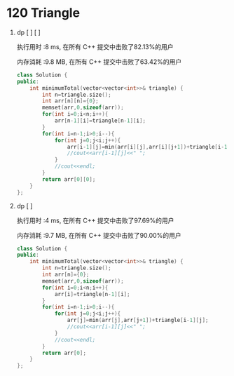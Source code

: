 # 120 Triangle

1. dp [ ] [ ]

   执行用时 :8 ms, 在所有 C++ 提交中击败了82.13%的用户

   内存消耗 :9.8 MB, 在所有 C++ 提交中击败了63.42%的用户

   ```c++
   class Solution {
   public:
       int minimumTotal(vector<vector<int>>& triangle) {
           int n=triangle.size();
           int arr[n][n]={0};
           memset(arr,0,sizeof(arr));
           for(int i=0;i<n;i++){
               arr[n-1][i]=triangle[n-1][i];
           }
           for(int i=n-1;i>0;i--){
               for(int j=0;j<i;j++){
                   arr[i-1][j]=min(arr[i][j],arr[i][j+1])+triangle[i-1][j];
                   //cout<<arr[i-1][j]<<" ";
               }
               //cout<<endl;
           }
           return arr[0][0];
       }
   };
   ```

2. dp [ ] 

   执行用时 :4 ms, 在所有 C++ 提交中击败了97.69%的用户

   内存消耗 :9.7 MB, 在所有 C++ 提交中击败了90.00%的用户

   ```c++
   class Solution {
   public:
       int minimumTotal(vector<vector<int>>& triangle) {
           int n=triangle.size();
           int arr[n]={0};
           memset(arr,0,sizeof(arr));
           for(int i=0;i<n;i++){
               arr[i]=triangle[n-1][i];
           }
           for(int i=n-1;i>0;i--){
               for(int j=0;j<i;j++){
                   arr[j]=min(arr[j],arr[j+1])+triangle[i-1][j];
                   //cout<<arr[i-1][j]<<" ";
               }
               //cout<<endl;
           }
           return arr[0];
       }
   };
   ```

   
